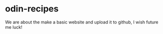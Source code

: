 # odin-recipes
We are about the make a basic website and upload it to github, I wish future me luck!

